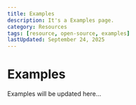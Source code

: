 ```yaml
---
title: Examples
description: It's a Examples page.
category: Resources
tags: [resource, open-source, examples]
lastUpdated: September 24, 2025
---
```


# Examples

Examples will be updated here...
